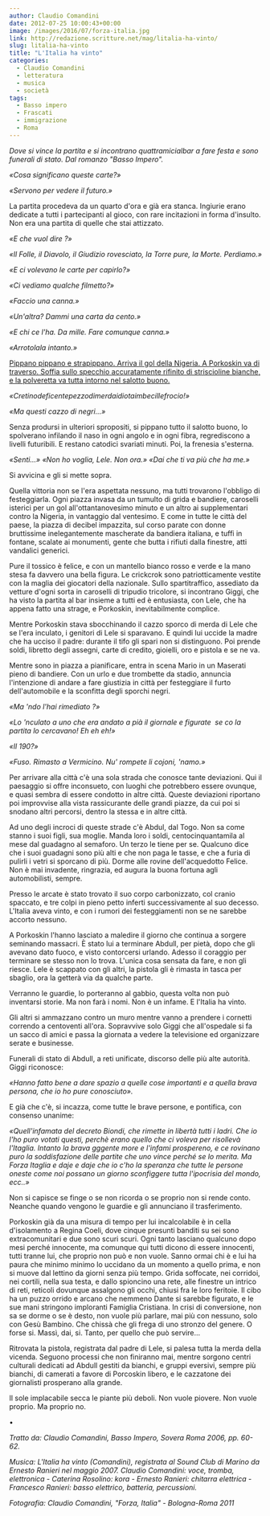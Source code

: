 ```yaml
---
author: Claudio Comandini
date: 2012-07-25 10:00:43+00:00
image: /images/2016/07/forza-italia.jpg
link: http://redazione.scritture.net/mag/litalia-ha-vinto/
slug: litalia-ha-vinto
title: "L'Italia ha vinto"
categories:
  - Claudio Comandini
  - letteratura
  - musica
  - società
tags:
  - Basso impero
  - Frascati
  - immigrazione
  - Roma
---
```


*Dove si vince la partita e si incontrano quattramicialbar a fare festa e sono funerali di stato. Dal romanzo "Basso Impero".*

*«Cosa significano queste carte?»*

*«Servono per vedere il futuro.»*

La partita procedeva da un quarto d'ora e già era stanca. Ingiurie erano dedicate a tutti i partecipanti al gioco, con rare incitazioni in forma d'insulto. Non era una partita di quelle che stai attizzato.

*«E che vuol dire ?»*

*«Il Folle, il Diavolo, il Giudizio rovesciato, la Torre pure, la Morte. Perdiamo.»*

*«E ci volevano le carte per capirlo?»*

*«Ci vediamo qualche filmetto?»*

*«Faccio una canna.»*

*«Un'altra? Dammi una carta da cento.»*

*«E chi ce l'ha. Da mille. Fare comunque canna.»*

*«Arrotolala intanto.»*

[Pippano pippano e strapippano. Arriva il gol della Nigeria. A Porkoskin va di traverso. Soffia sullo specchio accuratamente rifinito di striscioline bianche, e la polveretta va tutta intorno nel salotto buono.](https://soundcloud.com/claudio_comandini/litalia-ha-vinto)

*«Cretinodeficentepezzodimerdaidiotaimbecillefrocio!»*

*«Ma questi cazzo di negri...»*

Senza prodursi in ulteriori spropositi, si pippano tutto il salotto buono, lo spolverano infilando il naso in ogni angolo e in ogni fibra, regrediscono a livelli futuribili. E restano catodici svariati minuti. Poi, la frenesia s'esterna.

*«Senti...»* *«Non ho voglia, Lele. Non ora.»* *«Dai che ti va più che ha me.»*

Si avvicina e gli si mette sopra.

Quella vittoria non se l'era aspettata nessuno, ma tutti trovarono l'obbligo di festeggiarla. Ogni piazza invasa da un tumulto di grida e bandiere, caroselli isterici per un gol all'ottantanovesimo minuto e un altro ai supplementari contro la Nigeria, in vantaggio dal ventesimo. E come in tutte le città del paese, la piazza di decibel impazzita, sul corso parate con donne bruttissime inelegantemente mascherate da bandiera italiana, e tuffi in fontane, scalate ai monumenti, gente che butta i rifiuti dalla finestre, atti vandalici generici.

Pure il tossico è felice, e con un mantello bianco rosso e verde e la mano stesa fa davvero una bella figura. Le crickcrok sono patriotticamente vestite con la maglia dei giocatori della nazionale. Sullo spartitraffico, assediato da vetture d'ogni sorta in caroselli di tripudio tricolore, si incontrano Giggi, che ha visto la partita al bar insieme a tutti ed è entusiasta, con Lele, che ha appena fatto una strage, e Porkoskin, inevitabilmente complice.

Mentre Porkoskin stava sbocchinando il cazzo sporco di merda di Lele che se l'era inculato, i genitori di Lele si sparavano. E quindi lui uccide la madre che ha ucciso il padre: durante il tifo gli spari non si distinguono. Poi prende soldi, libretto degli assegni, carte di credito, gioielli, oro e pistola e se ne va.

Mentre sono in piazza a pianificare, entra in scena Mario in un Maserati pieno di bandiere. Con un urlo e due trombette da stadio, annuncia l'intenzione di andare a fare giustizia in città per festeggiare il furto dell'automobile e la sconfitta degli sporchi negri.

*«Ma 'ndo l'hai rimediato ?»*

*«Lo 'nculato a uno che era andato a pià il giornale e figurate  se co la partita lo cercavano! Eh eh eh!»*

*«Il 190?»*

*«Fuso. Rimasto a Vermicino. Nu' rompete li cojoni, 'namo.»*

Per arrivare alla città c'è una sola strada che conosce tante deviazioni. Qui il paesaggio si offre inconsueto, con luoghi che potrebbero essere ovunque, e quasi sembra di essere condotto in altre città. Queste deviazioni riportano poi improvvise alla vista rassicurante delle grandi piazze, da cui poi si snodano altri percorsi, dentro la stessa e in altre città.

Ad uno degli incroci di queste strade c'è Abdul, dal Togo. Non sa come stanno i suoi figli, sua moglie. Manda loro i soldi, centocinquantamila al mese dal guadagno al semaforo. Un terzo le tiene per se. Qualcuno dice che i suoi guadagni sono più alti e che non paga le tasse, e che a furia di pulirli i vetri si sporcano di più. Dorme alle rovine dell'acquedotto Felice. Non è mai invadente, ringrazia, ed augura la buona fortuna agli automobilisti, sempre.

Presso le arcate è stato trovato il suo corpo carbonizzato, col cranio spaccato, e tre colpi in pieno petto inferti successivamente al suo decesso. L'Italia aveva vinto, e con i rumori dei festeggiamenti non se ne sarebbe accorto nessuno.

A Porkoskin l'hanno lasciato a maledire il giorno che continua a sorgere seminando massacri. È stato lui a terminare Abdull, per pietà, dopo che gli avevano dato fuoco, e visto contorcersi urlando. Adesso il coraggio per terminare se stesso non lo trova. L'unica cosa sensata da fare, e non gli riesce. Lele è scappato con gli altri, la pistola gli è rimasta in tasca per sbaglio, ora la getterà via da qualche parte.

Verranno le guardie, lo porteranno al gabbio, questa volta non può inventarsi storie. Ma non farà i nomi. Non è un infame. E l'Italia ha vinto.

Gli altri si ammazzano contro un muro mentre vanno a prendere i cornetti correndo a centoventi all'ora. Sopravvive solo Giggi che all'ospedale si fa un sacco di amici e passa la giornata a vedere la televisione ed organizzare serate e businesse.

Funerali di stato di Abdull, a reti unificate, discorso delle più alte autorità. Giggi riconosce:

*«Hanno fatto bene a dare spazio a quelle cose importanti e a quella brava persona, che io ho pure conosciuto».*

E già che c'è, si incazza, come tutte le brave persone, e pontifica, con consenso unanime:

*«Quell'infamata del decreto Biondi, che rimette in libertà tutti i ladri. Che io l'ho puro votati questi, perchè erano quello che ci voleva per risollevà l'Itaglia. Intanto la brava gggente more e l'infami prospereno, e ce rovinano puro la soddisfazione delle partite che uno vince perché se lo merita. Ma Forza Itaglia e daje e daje che io c'ho la speranza che tutte le persone oneste come noi possano un giorno sconfiggere tutta l'ipocrisia del mondo, ecc..»*

Non si capisce se finge o se non ricorda o se proprio non si rende conto. Neanche quando vengono le guardie e gli annunciano il trasferimento.

Porkoskin già da una misura di tempo per lui incalcolabile è in cella d'isolamento a Regina Coeli, dove cinque presunti banditi su sei sono extracomunitari e due sono scuri scuri. Ogni tanto lasciano qualcuno dopo mesi perché innocente, ma comunque qui tutti dicono di essere innocenti, tutti tranne lui, che proprio non può e non vuole. Sanno ormai chi è e lui ha paura che minimo minimo lo uccidano da un momento a quello prima, e non si muove dal lettino da giorni senza più tempo. Grida soffocate, nei corridoi, nei cortili, nella sua testa, e dallo spioncino una rete, alle finestre un intrico di reti, reticoli dovunque assalgono gli occhi, chiusi fra le loro feritoie. Il cibo ha un puzzo orrido e arcano che nemmeno Dante si sarebbe figurato, e le sue mani stringono imploranti Famiglia Cristiana. In crisi di conversione, non sa se dorme o se è desto, non vuole più parlare, mai più con nessuno, solo con Gesù Bambino. Che chissà che gli frega di uno stronzo del genere. O forse si. Massì, dai, si. Tanto, per quello che può servire...

Ritrovata la pistola, registrata dal padre di Lele, si palesa tutta la merda della vicenda. Seguono processi che non finiranno mai, mentre sorgono centri culturali dedicati ad Abdull gestiti da bianchi, e gruppi eversivi, sempre più bianchi, di camerati a favore di Porcoskin libero, e le cazzatone dei giornalisti prosperano alla grande.

Il sole implacabile secca le piante più deboli. Non vuole piovere. Non vuole proprio. Ma proprio no.

•

*Tratto da: Claudio Comandini, Basso Impero, Sovera Roma 2006, pp. 60-62.*

*Musica: L'Italia ha vinto (Comandini), registrata al Sound Club di Marino da Ernesto Ranieri nel maggio 2007. Claudio Comandini: voce, tromba, elettronica - Caterina Rosolino: kora - Ernesto Ranieri: chitarra elettrica - Francesco Ranieri: basso elettrico, batteria, percussioni.*

*Fotografia: Claudio Comandini, "Forza, Italia" - Bologna-Roma 2011*
